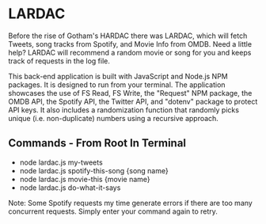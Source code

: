 # LARDAC
Before the rise of Gotham's HARDAC there was LARDAC, which will fetch Tweets, song tracks from Spotify, and Movie Info from OMDB.  Need a little help?  LARDAC will recommend a random movie or song for you and keeps track of requests in the log file.  

This back-end application is built with JavaScript and Node.js NPM packages. It is designed to run from your terminal.  The application showcases the use of FS Read, FS Write, the "Request" NPM package, the OMDB API, the Spotify API, the Twitter API, and "dotenv" package to protect API keys.  It also includes a randomization function that randomly picks unique (i.e. non-duplicate) numbers using a recursive approach.   
<h2>Commands - From Root In Terminal</h2>
<ul>
<li>node lardac.js my-tweets <br>
<li>node lardac.js spotify-this-song {song name}<br>
<li>node lardac.js movie-this {movie name}<br>
<li>node lardac.js do-what-it-says
</ul>

Note: Some Spotify requests my time generate errors if there are too many concurrent requests.  Simply enter your command again to retry.  